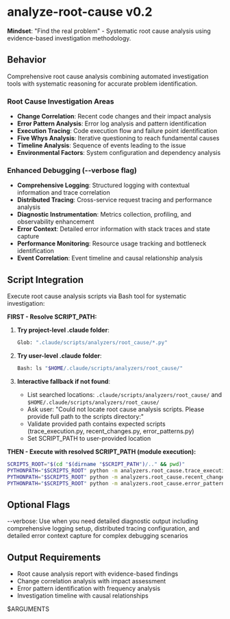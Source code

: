 # analyze-root-cause v0.2

**Mindset**: "Find the real problem" - Systematic root cause analysis using evidence-based investigation methodology.

## Behavior

Comprehensive root cause analysis combining automated investigation tools with systematic reasoning for accurate problem identification.

### Root Cause Investigation Areas

- **Change Correlation**: Recent code changes and their impact analysis
- **Error Pattern Analysis**: Error log analysis and pattern identification
- **Execution Tracing**: Code execution flow and failure point identification
- **Five Whys Analysis**: Iterative questioning to reach fundamental causes
- **Timeline Analysis**: Sequence of events leading to the issue
- **Environmental Factors**: System configuration and dependency analysis

### Enhanced Debugging (--verbose flag)

- **Comprehensive Logging**: Structured logging with contextual information and trace correlation
- **Distributed Tracing**: Cross-service request tracing and performance analysis
- **Diagnostic Instrumentation**: Metrics collection, profiling, and observability enhancement
- **Error Context**: Detailed error information with stack traces and state capture
- **Performance Monitoring**: Resource usage tracking and bottleneck identification
- **Event Correlation**: Event timeline and causal relationship analysis

## Script Integration

Execute root cause analysis scripts via Bash tool for systematic investigation:

**FIRST - Resolve SCRIPT_PATH:**

1. **Try project-level .claude folder**:

   ```bash
   Glob: ".claude/scripts/analyzers/root_cause/*.py"
   ```

2. **Try user-level .claude folder**:

   ```bash
   Bash: ls "$HOME/.claude/scripts/analyzers/root_cause/"
   ```

3. **Interactive fallback if not found**:
   - List searched locations: `.claude/scripts/analyzers/root_cause/` and `$HOME/.claude/scripts/analyzers/root_cause/`
   - Ask user: "Could not locate root cause analysis scripts. Please provide full path to the scripts directory:"
   - Validate provided path contains expected scripts (trace_execution.py, recent_changes.py, error_patterns.py)
   - Set SCRIPT_PATH to user-provided location

**THEN - Execute with resolved SCRIPT_PATH (module execution):**

```bash
SCRIPTS_ROOT="$(cd "$(dirname "$SCRIPT_PATH")/.." && pwd)"
PYTHONPATH="$SCRIPTS_ROOT" python -m analyzers.root_cause.trace_execution . --output-format json
PYTHONPATH="$SCRIPTS_ROOT" python -m analyzers.root_cause.recent_changes . --output-format json
PYTHONPATH="$SCRIPTS_ROOT" python -m analyzers.root_cause.error_patterns . --output-format json
```

## Optional Flags

--verbose: Use when you need detailed diagnostic output including comprehensive logging setup, distributed tracing configuration, and detailed error context capture for complex debugging scenarios

## Output Requirements

- Root cause analysis report with evidence-based findings
- Change correlation analysis with impact assessment
- Error pattern identification with frequency analysis
- Investigation timeline with causal relationships

$ARGUMENTS
